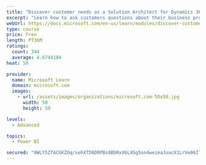 ```yaml
---
title: "Discover customer needs as a Solution Architect for Dynamics 365 and Power Platform"
excerpt: "Learn how to ask customers questions about their business processes and feature requirements to create a viable solution."
webUrl: https://docs.microsoft.com/en-us/learn/modules/discover-customer-needs/
type: course
price: Free
length: PT36M
ratings:
  count: 344
  average: 4.6744184
heat: 50

provider:
  name: Microsoft Learn
  domain: microsoft.com
  images:
    - url: /assets/images/organizations/microsoft.com-50x50.jpg
      width: 50
      height: 50

levels:
  - Advanced

topics:
  - Power BI

secured: "0WLY5ZfACGKZOq/sehXTD6DRPBs8BbRxX6LXGg5on4weimaJoacX1LrVe06ITPd1Il6N8txz8kExHq/C0f0lEtqu+z+vOV/RkwDmNB/7pEGKkzW+AsFJ4vUWCJnAcRn/PDhu1SwQesB33ylzMzuJngBUge4aTv9xczW657zzjBCagcSFsNcaDqyrgC1KM/nHPJbpdjl+TczqwnN5SD4Y2WIVpIhXy1hYdz7kVYks5/PnM8OIipVRPawUTHbJ78VSe+rGTVE5qmPQGL1MOWvCZwL1I3Tjf36vhKPP9Ed2WuPP3BAwz/ErAqQrnLnIK7atZ2xVRTzIK33AfaoqYvRhsKd+SzzaZ18tMgPRWh5XjyxGVcfrw5iVXJZQVi/8XbnnovqncFzK0nvB1s8W6O063Q==;+/n/PTC6Un0hW62zi3BGOg=="
---
```


